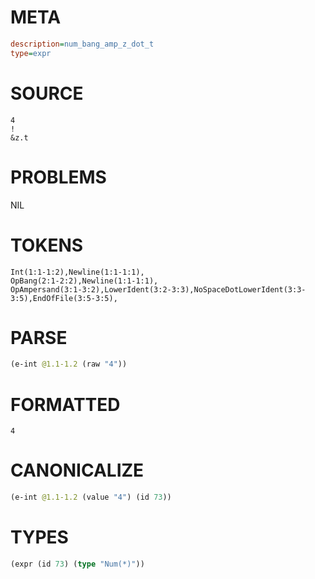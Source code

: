 # META
~~~ini
description=num_bang_amp_z_dot_t
type=expr
~~~
# SOURCE
~~~roc
4
!
&z.t
~~~
# PROBLEMS
NIL
# TOKENS
~~~zig
Int(1:1-1:2),Newline(1:1-1:1),
OpBang(2:1-2:2),Newline(1:1-1:1),
OpAmpersand(3:1-3:2),LowerIdent(3:2-3:3),NoSpaceDotLowerIdent(3:3-3:5),EndOfFile(3:5-3:5),
~~~
# PARSE
~~~clojure
(e-int @1.1-1.2 (raw "4"))
~~~
# FORMATTED
~~~roc
4
~~~
# CANONICALIZE
~~~clojure
(e-int @1.1-1.2 (value "4") (id 73))
~~~
# TYPES
~~~clojure
(expr (id 73) (type "Num(*)"))
~~~
